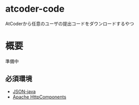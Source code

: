 # atcoder-code
AtCoderから任意のユーザの提出コードをダウンロードするやつ

# 概要
準備中

## 必須環境
* [JSON-java](https://github.com/stleary/JSON-java)
* [Apache HttpComponents](https://hc.apache.org)
